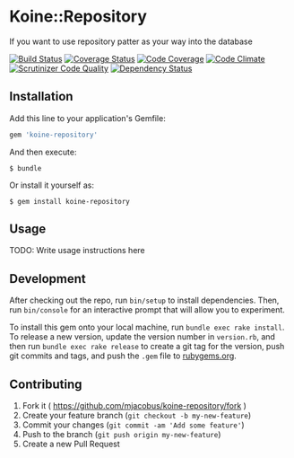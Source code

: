 # Koine::Repository

If you want to use repository patter as your way into the database

[![Build Status](https://travis-ci.org/mjacobus/repository.svg)](https://travis-ci.org/mjacobus/repository)
[![Coverage Status](https://coveralls.io/repos/mjacobus/repository/badge.svg?branch=master&service=github)](https://coveralls.io/github/mjacobus/repository?branch=master)
[![Code Coverage](https://scrutinizer-ci.com/g/mjacobus/repository/badges/coverage.png?b=master)](https://scrutinizer-ci.com/g/mjacobus/repository/?branch=master)
[![Code Climate](https://codeclimate.com/github/mjacobus/repository/badges/gpa.svg)](https://codeclimate.com/github/mjacobus/repository)
[![Scrutinizer Code Quality](https://scrutinizer-ci.com/g/mjacobus/repository/badges/quality-score.png?b=master)](https://scrutinizer-ci.com/g/mjacobus/repository/?branch=master)
[![Dependency Status](https://gemnasium.com/mjacobus/repository.svg)](https://gemnasium.com/mjacobus/repository)

## Installation

Add this line to your application's Gemfile:

```ruby
gem 'koine-repository'
```

And then execute:

    $ bundle

Or install it yourself as:

    $ gem install koine-repository

## Usage

TODO: Write usage instructions here

## Development

After checking out the repo, run `bin/setup` to install dependencies. Then, run `bin/console` for an interactive prompt that will allow you to experiment.

To install this gem onto your local machine, run `bundle exec rake install`. To release a new version, update the version number in `version.rb`, and then run `bundle exec rake release` to create a git tag for the version, push git commits and tags, and push the `.gem` file to [rubygems.org](https://rubygems.org).

## Contributing

1. Fork it ( https://github.com/mjacobus/koine-repository/fork )
2. Create your feature branch (`git checkout -b my-new-feature`)
3. Commit your changes (`git commit -am 'Add some feature'`)
4. Push to the branch (`git push origin my-new-feature`)
5. Create a new Pull Request
